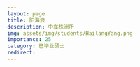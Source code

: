 ```yaml
---
layout: page
title: 阳海浪
description: 中车株洲所
img: assets/img/students/HailangYang.png
importance: 25
category: 已毕业硕士
redirect:
---
```

